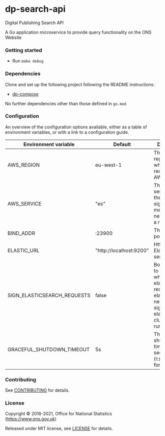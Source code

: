 dp-search-api
================
Digital Publishing Search API

A Go application microservice to provide query functionality on the ONS Website

### Getting started

* Run `make debug`

### Dependencies

Clone and set up the following project following the README instructions:
- [dp-compose](https://github.com/ONSdigital/dp-compose)

No further dependencies other than those defined in `go.mod`

### Configuration

An overview of the configuration options available, either as a table of
environment variables, or with a link to a configuration guide.

| Environment variable | Default | Description
| -------------------- | ------- | -----------
| AWS_REGION                  | eu-west-1               | The AWS region to use when signing requests with AWS SDK
| AWS_SERVICE                 | "es"                    | The aws service that the AWS SDK signing mechanism needs to sign a request
| BIND_ADDR                   | :23900                  | The host and port to bind to
| ELASTIC_URL	              | "http://localhost:9200" | Http url of the ElasticSearch server
| SIGN_ELASTICSEARCH_REQUESTS | false                   | Boolean flag to identify whether elasticsearch requests via elastic API need to be signed if elasticsearch cluster is running in aws
| GRACEFUL_SHUTDOWN_TIMEOUT   | 5s                      | The graceful shutdown timeout in seconds (`time.Duration` format)

### Contributing

See [CONTRIBUTING](CONTRIBUTING.md) for details.

### License

Copyright © 2016-2021, Office for National Statistics (https://www.ons.gov.uk)

Released under MIT license, see [LICENSE](LICENSE.md) for details.
